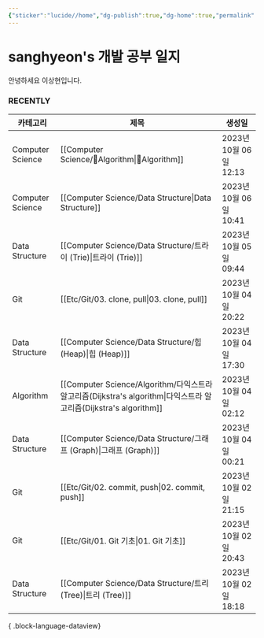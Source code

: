 ```yaml
---
{"sticker":"lucide//home","dg-publish":true,"dg-home":true,"permalink":"/home/","tags":["gardenEntry"],"dgPassFrontmatter":true,"noteIcon":""}
---
```


# sanghyeon's 개발 공부 일지

안녕하세요 이상현입니다.

### RECENTLY
| 카테고리             | 제목                                                                                                 | 생성일                 |
| ---------------- | -------------------------------------------------------------------------------------------------- | ------------------- |
| Computer Science | [[Computer Science/Algorithm\|Algorithm]]                                                     | 2023년 10월 06일 12:13 |
| Computer Science | [[Computer Science/Data Structure\|Data Structure]]                                             | 2023년 10월 06일 10:41 |
| Data Structure   | [[Computer Science/Data Structure/트라이 (Trie)\|트라이 (Trie)]]                                      | 2023년 10월 05일 09:44 |
| Git              | [[Etc/Git/03. clone, pull\|03. clone, pull]]                                                    | 2023년 10월 04일 20:22 |
| Data Structure   | [[Computer Science/Data Structure/힙 (Heap)\|힙 (Heap)]]                                          | 2023년 10월 04일 17:30 |
| Algorithm        | [[Computer Science/Algorithm/다익스트라 알고리즘(Dijkstra's algorithm\|다익스트라 알고리즘(Dijkstra's algorithm]] | 2023년 10월 04일 02:12 |
| Data Structure   | [[Computer Science/Data Structure/그래프 (Graph)\|그래프 (Graph)]]                                    | 2023년 10월 04일 00:21 |
| Git              | [[Etc/Git/02. commit, push\|02. commit, push]]                                                  | 2023년 10월 02일 21:15 |
| Git              | [[Etc/Git/01. Git 기초\|01. Git 기초]]                                                              | 2023년 10월 02일 20:43 |
| Data Structure   | [[Computer Science/Data Structure/트리 (Tree)\|트리 (Tree)]]                                        | 2023년 10월 02일 18:18 |

{ .block-language-dataview}



<script src="https://giscus.app/client.js"
        data-repo="4anghyeon/sanghyeon-digital-garden"
        data-repo-id="R_kgDOKVgtKQ"
        data-category="General"
        data-category-id="DIC_kwDOKVgtKc4CZ2I7"
        data-mapping="title"
        data-strict="0"
        data-reactions-enabled="1"
        data-emit-metadata="0"
        data-input-position="top"
        data-theme="light_tritanopia"
        data-lang="ko"
        crossorigin="anonymous"
        async>
</script>

